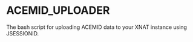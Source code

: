# ACEMID_UPLOADER
The bash script for uploading ACEMID data to your XNAT instance using JSESSIONID.
